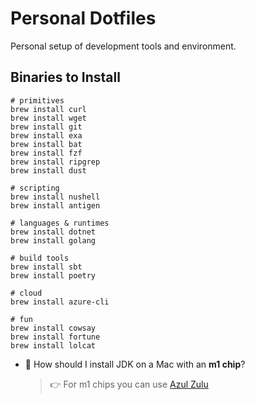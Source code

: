Personal Dotfiles
=================

Personal setup of development tools and environment.

Binaries to Install
-------------------
```
# primitives
brew install curl
brew install wget
brew install git
brew install exa
brew install bat
brew install fzf
brew install ripgrep
brew install dust

# scripting
brew install nushell
brew install antigen

# languages & runtimes
brew install dotnet
brew install golang

# build tools
brew install sbt
brew install poetry

# cloud
brew install azure-cli

# fun
brew install cowsay
brew install fortune
brew install lolcat
```

* 🙋 How should I install JDK on a Mac with an **m1 chip**?

    > 👉 For m1 chips you can use [Azul Zulu](https://www.azul.com/downloads/?package=jdk#download-openjdk)